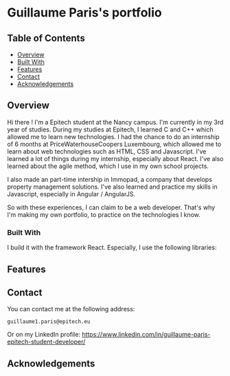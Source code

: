 # Guillaume Paris's portfolio

## Table of Contents

- [Overview](#overview)
- [Built With](#built-with)
- [Features](#features)
- [Contact](#contact)
- [Acknowledgements](#acknowledgements)

## Overview

Hi there ! I'm a Epitech student at the Nancy campus. I'm currently in my 3rd year of studies.
During my studies at Epitech, I learned C and C++ which allowed me to learn new technologies. 
I had the chance to do an internship of 6 months at PriceWaterhouseCoopers Luxembourg, which allowed me to learn about web technologies such as HTML, CSS and Javascript. 
I've learned a lot of things during my internship, especially about React. I've also learned about the agile method, which I use in my own school projects.

I also made an part-time intership in Immopad, a company that develops property management solutions. I've also learned and practice my skills in Javascript, especially in Angular / AngularJS.

So with these experiences, I can claim to be a web developer. That's why I'm making my own portfolio, to practice on the technologies I know.

### Built With

I build it with the framework React. Especially, I use the following libraries:


## Features



## Contact

You can contact me at the following address:
    
    guillaume1.paris@epitech.eu

Or on my LinkedIn profile: https://www.linkedin.com/in/guillaume-paris-epitech-student-developer/

## Acknowledgements
